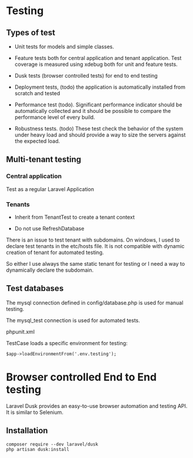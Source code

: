 # Testing

## Types of test

* Unit tests for models and simple classes.

* Feature tests both for central application and tenant application. Test coverage is measured using xdebug both for unit and feature tests.

* Dusk tests (browser controlled tests) for end to end testing

* Deployment tests, (todo) the application is automatically installed from scratch and tested

* Performance test (todo). Significant performance indicator should be automatically collected and it should be possible to compare the performance level of every build.

* Robustness tests. (todo) These test check the behavior of the system under heavy load and should provide a way to size the servers against the expected load.

## Multi-tenant testing

### Central application

Test as a regular Laravel Application

### Tenants

* Inherit from TenantTest to create a tenant context

* Do not use RefreshDatabase

There is an issue to test tenant with subdomains. On windows, I used to declare test tenants in the
etc/hosts file. It is not compatible with dynamic creation of tenant for automated testing.

So either I use always the same static tenant for testing or I need a way to dynamically declare the subdomain. 

## Test databases

The mysql connection defined in config/database.php is used for manual testing.

The mysql_test connection is used for automated tests.

phpunit.xml

   <env name="DB_CONNECTION" value="mysql_test"/>
   
TestCase loads a specific environment for testing:

    $app->loadEnvironmentFrom('.env.testing');
    
# Browser controlled End to End testing

Laravel Dusk provides an easy-to-use browser automation and testing API. It is similar to Selenium.

## Installation

    composer require --dev laravel/dusk
    php artisan dusk:install
    
       